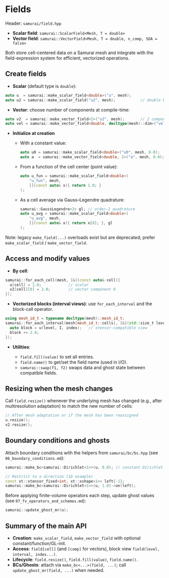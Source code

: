 # Fields

Header: `samurai/field.hpp`

- **Scalar field**: `samurai::ScalarField<Mesh, T = double>`
- **Vector field**: `samurai::VectorField<Mesh, T = double, n_comp, SOA = false>`

Both store cell-centered data on a Samurai mesh and integrate with the field-expression system for efficient, vectorized operations.

## Create fields

- **Scalar** (default type is `double`):

```cpp
auto u  = samurai::make_scalar_field<double>("u", mesh);
auto u2 = samurai::make_scalar_field("u2", mesh);           // double by default
```

- **Vector**: choose number of components at compile-time:

```cpp
auto v2  = samurai::make_vector_field<2>("v2", mesh);       // 2 components
auto vel = samurai::make_vector_field<double, decltype(mesh)::dim>("velocity", mesh);
```

- **Initialize at creation**

  - With a constant value:

    ```cpp
    auto u0 = samurai::make_scalar_field<double>("u0", mesh, 0.0);
    auto a  = samurai::make_vector_field<double, 2>("a", mesh, 0.0);
    ```

  - From a function of the cell center (point value):

    ```cpp
    auto u_fun = samurai::make_scalar_field<double>(
        "u_fun", mesh,
        [](const auto& x){ return 1.0; }
    );
    ```

  - As a cell average via Gauss–Legendre quadrature:

    ```cpp
    samurai::GaussLegendre<2> gl; // order-2 quadrature
    auto u_avg = samurai::make_scalar_field<double>(
        "u_avg", mesh,
        [](const auto& x){ return x[0]; }, gl
    );
    ```

Note: legacy `make_field(...)` overloads exist but are deprecated; prefer `make_scalar_field` / `make_vector_field`.

## Access and modify values

- **By cell**:

```cpp
samurai::for_each_cell(mesh, [&](const auto& cell){
  u[cell] = 1.0;            // scalar
  v2[cell][0] = 2.0;        // vector component 0
});
```

- **Vectorized blocks (interval views)**: use `for_each_interval` and the block-call operator.

```cpp
using mesh_id_t = typename decltype(mesh)::mesh_id_t;
samurai::for_each_interval(mesh[mesh_id_t::cells], [&](std::size_t level, auto& I, const auto& index){
  auto block = u(level, I, index);   // xtensor-compatible view
  block += 2.0;
});
```

- **Utilities**:

  - `field.fill(value)` to set all entries.
  - `field.name()` to get/set the field name (used in I/O).
  - `samurai::swap(f1, f2)` swaps data and ghost state between compatible fields.

## Resizing when the mesh changes

Call `field.resize()` whenever the underlying mesh has changed (e.g., after multiresolution adaptation) to match the new number of cells:

```cpp
// After mesh adaptation or if the mesh has been reassigned
u.resize();
v2.resize();
```

## Boundary conditions and ghosts

Attach boundary conditions with the helpers from `samurai/bc/bc.hpp` (see `06_boundary_conditions.md`):

```cpp
samurai::make_bc<samurai::Dirichlet<1>>(u, 0.0); // constant Dirichlet

// Restrict to a direction (1D example)
const xt::xtensor_fixed<int, xt::xshape<1>> left{-1};
samurai::make_bc<samurai::Dirichlet<1>>(u, 1.0)->on(left);
```

Before applying finite-volume operators each step, update ghost values (see `07_fv_operators_and_schemes.md`):

```cpp
samurai::update_ghost_mr(u);
```

## Summary of the main API

- **Creation**: `make_scalar_field`, `make_vector_field` with optional constant/function/GL-init.
- **Access**: `field[cell]` (and `[comp]` for vectors), block view `field(level, interval, index...)`.
- **Lifecycle**: `field.resize()`, `field.fill(value)`, `field.name()`.
- **BCs/Ghosts**: attach via `make_bc<...>(field, ...)`; call `update_ghost_mr(field, ...)` when needed.

